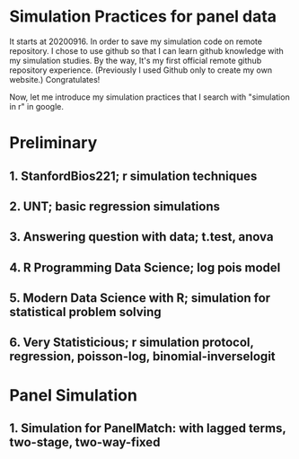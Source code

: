 # Simulation Practices for panel data
It starts at 20200916. In order to save my simulation code on remote repository. I chose to use github so that I can learn github knowledge with my simulation studies. By the way, It's my first official remote github repository experience. (Previously I used Github only to create my own website.) Congratulates!

Now, let me introduce my simulation practices that I search with "simulation in r" in google.

# Preliminary
## 1. StanfordBios221; r simulation techniques
## 2. UNT; basic regression simulations
## 3. Answering question with data; t.test, anova
## 4. R Programming Data Science; log pois model 
## 5. Modern Data Science with R; simulation for statistical problem solving
## 6. Very Statisticious; r simulation protocol, regression, poisson-log, binomial-inverselogit

# Panel Simulation
## 1. Simulation for PanelMatch: with lagged terms, two-stage, two-way-fixed 